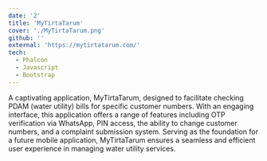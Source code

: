 ```yaml
---
date: '2'
title: 'MyTirtaTarum'
cover: './MyTirtaTarum.png'
github: ''
external: 'https://mytirtatarum.com/'
tech:
  - Phalcon
  - Javascript
  - Bootstrap
---
```


A captivating application, MyTirtaTarum, designed to facilitate checking PDAM (water utility) bills for specific customer numbers. With an engaging interface, this application offers a range of features including OTP verification via WhatsApp, PIN access, the ability to change customer numbers, and a complaint submission system. Serving as the foundation for a future mobile application, MyTirtaTarum ensures a seamless and efficient user experience in managing water utility services.
